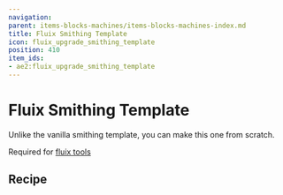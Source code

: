 ```yaml
---
navigation:
parent: items-blocks-machines/items-blocks-machines-index.md
title: Fluix Smithing Template
icon: fluix_upgrade_smithing_template
position: 410
item_ids:
- ae2:fluix_upgrade_smithing_template
---
```


<ItemImage id="fluix_upgrade_smithing_template" scale="8" />

# Fluix Smithing Template

Unlike the vanilla smithing template, you can make this one from scratch.

Required for [fluix tools](fluix_tools.md)

## Recipe

<RecipeFor id="fluix_upgrade_smithing_template" />